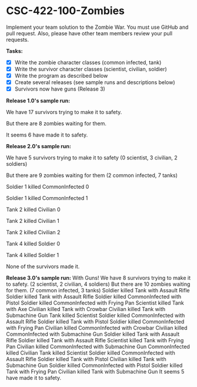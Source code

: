# CSC-422-100-Zombies

Implement your team solution to the Zombie War. You must use GitHub and pull request. Also, please have other team members review your pull requests.

**Tasks:**
 - [x] Write the zombie character classes (common infected, tank)
 - [x] Write the survivor character classes (scientist, civilian, soldier)
 - [x] Write the program as described below
 - [x] Create several releases (see sample runs and descriptions below)
 - [x] Survivors now have guns (Release 3)

**Release 1.0's sample run:**

We have 17 survivors trying to make it to safety.

But there are 8 zombies waiting for them.

It seems 6 have made it to safety.
 

**Release 2.0's sample run:**

We have 5 survivors trying to make it to safety (0 scientist, 3 civilian, 2 soldiers)

But there are 9 zombies waiting for them (2 common infected, 7 tanks)

   Soldier 1 killed CommonInfected 0

   Soldier 1 killed CommonInfected 1

   Tank 2 killed Civilian 0

   Tank 2 killed Civilian 1

   Tank 2 killed Civilian 2

   Tank 4 killed Soldier 0

   Tank 4 killed Soldier 1

None of the survivors made it.

**Release 3.0's sample run:**
With Guns!
We have 8 survivors trying to make it to safety. (2 scientist, 2 civilian, 4 soldiers)
But there are 10 zombies waiting for them. (7 common infected, 3 tanks)
Soldier killed Tank with Assault Rifle
Soldier killed Tank with Assault Rifle
Soldier killed CommonInfected with Pistol
Soldier killed CommonInfected with Frying Pan
Scientist killed Tank with Axe
Civilian killed Tank with Crowbar
Civilian killed Tank with Submachine Gun
Tank killed Scientist
Soldier killed CommonInfected with Assault Rifle
Soldier killed Tank with Pistol
Soldier killed CommonInfected with Frying Pan
Civilian killed CommonInfected with Crowbar
Civilian killed CommonInfected with Submachine Gun
Soldier killed Tank with Assault Rifle
Soldier killed Tank with Assault Rifle
Scientist killed Tank with Frying Pan
Civilian killed CommonInfected with Submachine Gun
CommonInfected killed Civilian
Tank killed Scientist
Soldier killed CommonInfected with Assault Rifle
Soldier killed Tank with Pistol
Civilian killed Tank with Submachine Gun
Soldier killed CommonInfected with Pistol
Soldier killed Tank with Frying Pan
Civilian killed Tank with Submachine Gun
It seems 5 have made it to safety.
